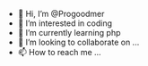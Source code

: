 - 👋 Hi, I’m @Progoodmer
- 👀 I’m interested in coding
- 🌱 I’m currently learning php
- 💞️ I’m looking to collaborate on ...
- 📫 How to reach me ...

<!---
Progoodmer/Progoodmer is a ✨ special ✨ repository because its `README.md` (this file) appears on your GitHub profile.
You can click the Preview link to take a look at your changes.
--->
